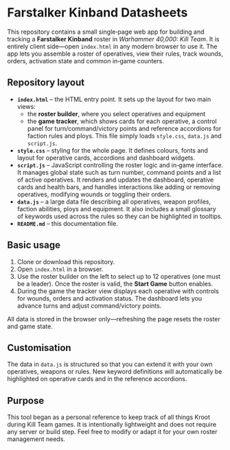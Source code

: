# Farstalker Kinband Datasheets

This repository contains a small single‑page web app for building and tracking a **Farstalker Kinband** roster in *Warhammer 40,000: Kill Team*. It is entirely client side—open `index.html` in any modern browser to use it. The app lets you assemble a roster of operatives, view their rules, track wounds, orders, activation state and common in‑game counters.

## Repository layout

- **`index.html`** – the HTML entry point. It sets up the layout for two main views:
  - the **roster builder**, where you select operatives and equipment
  - the **game tracker**, which shows cards for each operative, a control panel for turn/command/victory points and reference accordions for faction rules and ploys.
  This file simply loads `style.css`, `data.js` and `script.js`.
- **`style.css`** – styling for the whole page. It defines colours, fonts and layout for operative cards, accordions and dashboard widgets.
- **`script.js`** – JavaScript controlling the roster logic and in‑game interface. It manages global state such as turn number, command points and a list of active operatives. It renders and updates the dashboard, operative cards and health bars, and handles interactions like adding or removing operatives, modifying wounds or toggling their orders.
- **`data.js`** – a large data file describing all operatives, weapon profiles, faction abilities, ploys and equipment. It also includes a small glossary of keywords used across the rules so they can be highlighted in tooltips.
- **`README.md`** – this documentation file.

## Basic usage

1. Clone or download this repository.
2. Open `index.html` in a browser.
3. Use the roster builder on the left to select up to 12 operatives (one must be a leader). Once the roster is valid, the **Start Game** button enables.
4. During the game the tracker view displays each operative with controls for wounds, orders and activation status. The dashboard lets you advance turns and adjust command/victory points.

All data is stored in the browser only—refreshing the page resets the roster and game state.

## Customisation

The data in `data.js` is structured so that you can extend it with your own operatives, weapons or rules. New keyword definitions will automatically be highlighted on operative cards and in the reference accordions.

## Purpose

This tool began as a personal reference to keep track of all things Kroot during Kill Team games. It is intentionally lightweight and does not require any server or build step. Feel free to modify or adapt it for your own roster management needs.

